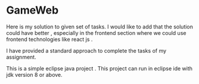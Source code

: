 # GameWeb
Here is my solution to given set of tasks. I would like to add that the solution could have better , especially in the frontend section where we could use frontend technologies like react js .

I have provided a standard approach to complete the tasks of my assignment.

This is a simple eclipse java project . This project can run in eclipse ide with jdk version 8 or above.
